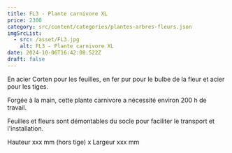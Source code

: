 ```yaml
---
title: FL3 - Plante carnivore XL
price: 2300
category: src/content/categories/plantes-arbres-fleurs.json
imgSrcList:
  - src: /asset/FL3.jpg
    alt: FL3 - Plante carnivore XL
date: 2024-10-06T16:42:08.522Z
draft: false
---
```


En acier Corten pour les feuilles, en fer pur pour le bulbe de la fleur et acier pour les tiges.

Forgée à la main, cette plante carnivore a nécessité environ 200 h de travail.

Feuilles et fleurs sont démontables du socle pour faciliter le transport et l'installation.

Hauteur xxx mm (hors tige) x Largeur xxx mm
